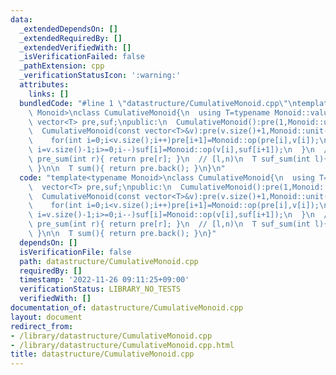 ```yaml
---
data:
  _extendedDependsOn: []
  _extendedRequiredBy: []
  _extendedVerifiedWith: []
  _isVerificationFailed: false
  _pathExtension: cpp
  _verificationStatusIcon: ':warning:'
  attributes:
    links: []
  bundledCode: "#line 1 \"datastructure/CumulativeMonoid.cpp\"\ntemplate<typename\
    \ Monoid>\nclass CumulativeMonoid{\n  using T=typename Monoid::value_type;\n \
    \ vector<T> pre,suf;\npublic:\n  CumulativeMonoid():pre(1,Monoid::unit()),sum(pre){}\n\
    \  CumulativeMonoid(const vector<T>&v):pre(v.size()+1,Monoid::unit()),sum(pre){\n\
    \    for(int i=0;i<v.size();i++)pre[i+1]=Monoid::op(pre[i],v[i]);\n    for(int\
    \ i=v.size()-1;i>=0;i--)suf[i]=Monoid::op(v[i],suf[i+1]);\n  }\n  //[0,r)\n  T\
    \ pre_sum(int r){ return pre[r]; }\n  // [l,n)\n  T suf_sum(int l){ return suf[l];\
    \ }\n\n  T sum(){ return pre.back(); }\n}\n"
  code: "template<typename Monoid>\nclass CumulativeMonoid{\n  using T=typename Monoid::value_type;\n\
    \  vector<T> pre,suf;\npublic:\n  CumulativeMonoid():pre(1,Monoid::unit()),sum(pre){}\n\
    \  CumulativeMonoid(const vector<T>&v):pre(v.size()+1,Monoid::unit()),sum(pre){\n\
    \    for(int i=0;i<v.size();i++)pre[i+1]=Monoid::op(pre[i],v[i]);\n    for(int\
    \ i=v.size()-1;i>=0;i--)suf[i]=Monoid::op(v[i],suf[i+1]);\n  }\n  //[0,r)\n  T\
    \ pre_sum(int r){ return pre[r]; }\n  // [l,n)\n  T suf_sum(int l){ return suf[l];\
    \ }\n\n  T sum(){ return pre.back(); }\n}"
  dependsOn: []
  isVerificationFile: false
  path: datastructure/CumulativeMonoid.cpp
  requiredBy: []
  timestamp: '2022-11-26 09:11:25+09:00'
  verificationStatus: LIBRARY_NO_TESTS
  verifiedWith: []
documentation_of: datastructure/CumulativeMonoid.cpp
layout: document
redirect_from:
- /library/datastructure/CumulativeMonoid.cpp
- /library/datastructure/CumulativeMonoid.cpp.html
title: datastructure/CumulativeMonoid.cpp
---
```

